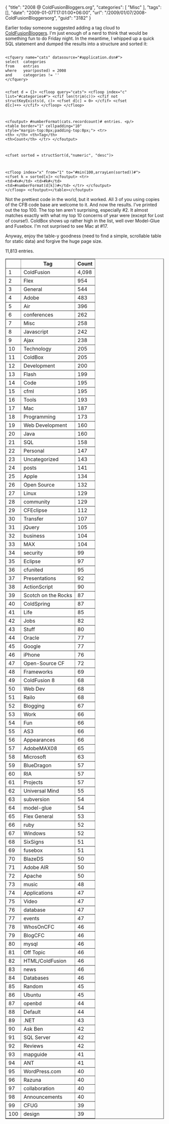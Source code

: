 {
	"title": "2008 @ ColdFusionBloggers.org",
	"categories": [
		"Misc"
	],
	"tags": [],
	"date": "2009-01-07T17:01:00+06:00",
	"url": "/2009/01/07/2008-ColdFusionBloggersorg",
	"guid": "3182"
}

Earlier today someone suggested adding a tag cloud to <a href="http://www.coldfusionbloggers.org">ColdFusionBloggers</a>. I'm just enough of a nerd to think that would be something fun to do Friday night. In the meantime, I whipped up a quick SQL statement and dumped the results into a structure and sorted it:
<!--more-->
<code>
&lt;cfquery name="cats" datasource="#application.dsn#"&gt;
select	categories
from	entries
where	year(posted) = 2008
and		categories != ''
&lt;/cfquery&gt;

&lt;cfset d = {}&gt;
&lt;cfloop query="cats"&gt;
	&lt;cfloop index="c" list="#categories#"&gt;
		&lt;cfif len(trim(c))&gt;
			&lt;cfif not structKeyExists(d, c)&gt;
				&lt;cfset d[c] = 0&gt;
			&lt;/cfif&gt;
			&lt;cfset d[c]++&gt;
		&lt;/cfif&gt;
	&lt;/cfloop&gt;
&lt;/cfloop&gt;

&lt;cfoutput&gt;
#numberFormat(cats.recordcount)# entries.
&lt;p/&gt;
&lt;table border="1" cellpadding="10" style="margin-top:0px;padding-top:0px;"&gt;
	&lt;tr&gt;
		&lt;th&gt;&nbsp;&lt;/th&gt;
		&lt;th&gt;Tag&lt;/th&gt;
		&lt;th&gt;Count&lt;/th&gt;
	&lt;/tr&gt;
&lt;/cfoutput&gt;

&lt;cfset sorted = structSort(d,"numeric", "desc")&gt;

&lt;cfloop index="x" from="1" to="#min(100,arrayLen(sorted))#"&gt;
	&lt;cfset k = sorted[x]&gt;
	&lt;cfoutput&gt;
	&lt;tr&gt;
		&lt;td&gt;#x#&lt;/td&gt;
		&lt;td&gt;#k#&lt;/td&gt;
		&lt;td&gt;#numberFormat(d[k])#&lt;/td&gt;
	&lt;/tr&gt;
	&lt;/cfoutput&gt;
&lt;/cfloop&gt;
&lt;cfoutput&gt;&lt;/table&gt;&lt;/cfoutput&gt;
</code>

Not the prettiest code in the world, but it worked. All 3 of you using copies of the CFB code base are welcome to it. And now the results. I've printed out the top 100. The top ten aren't surprising, especially #2. It almost matches exactly with what my top 10 concerns of year were (except for Lost of course!). ColdBox shows up rather high in the list, well over Model-Glue and Fusebox. I'm not surprised to see Mac at #17.

Anyway, enjoy the table-y goodness (need to find a simple, scrollable table for static data) and forgive the huge page size.

11,813 entries.

<table border="1" cellpadding="10">
	<tr>
		<th>&nbsp;</th>
		<th>Tag</th>
		<th>Count</th>
	</tr>
<tr><td>1</td><td>ColdFusion</td><td>4,098</td></tr><tr><td>2</td><td>Flex</td><td>954</td></tr><tr><td>3</td><td>General</td><td>544</td></tr><tr><td>4</td><td>Adobe</td><td>483</td></tr><tr><td>5</td><td>Air</td><td>396</td></tr><tr><td>6</td><td>conferences</td><td>262</td></tr><tr><td>7</td><td>Misc</td><td>258</td></tr><tr><td>8</td><td>Javascript</td><td>242</td></tr><tr><td>9</td><td>Ajax</td><td>238</td></tr><tr><td>10</td><td>Technology</td><td>205</td></tr><tr><td>11</td><td>ColdBox</td><td>205</td></tr><tr><td>12</td><td>Development</td><td>200</td></tr><tr><td>13</td><td>Flash</td><td>199</td></tr><tr><td>14</td><td>Code</td><td>195</td></tr><tr><td>15</td><td>cfml</td><td>195</td></tr><tr><td>16</td><td>Tools</td><td>193</td></tr><tr><td>17</td><td>Mac</td><td>187</td></tr><tr><td>18</td><td>Programming</td><td>173</td></tr><tr><td>19</td><td>Web Development</td><td>160</td></tr><tr><td>20</td><td>Java</td><td>160</td></tr><tr><td>21</td><td>SQL</td><td>158</td></tr><tr><td>22</td><td>Personal</td><td>147</td></tr><tr><td>23</td><td>Uncategorized</td><td>143</td></tr><tr><td>24</td><td>posts</td><td>141</td></tr><tr><td>25</td><td>Apple</td><td>134</td></tr><tr><td>26</td><td>Open Source</td><td>132</td></tr><tr><td>27</td><td>Linux</td><td>129</td></tr><tr><td>28</td><td>community</td><td>129</td></tr><tr><td>29</td><td>CFEclipse</td><td>112</td></tr><tr><td>30</td><td>Transfer</td><td>107</td></tr><tr><td>31</td><td>jQuery</td><td>105</td></tr><tr><td>32</td><td>business</td><td>104</td></tr><tr><td>33</td><td>MAX</td><td>104</td></tr><tr><td>34</td><td>security</td><td>99</td></tr><tr><td>35</td><td>Eclipse</td><td>97</td></tr><tr><td>36</td><td>cfunited</td><td>95</td></tr><tr><td>37</td><td>Presentations</td><td>92</td></tr><tr><td>38</td><td>ActionScript</td><td>90</td></tr><tr><td>39</td><td>Scotch on the Rocks</td><td>87</td></tr><tr><td>40</td><td>ColdSpring</td><td>87</td></tr><tr><td>41</td><td>Life</td><td>85</td></tr><tr><td>42</td><td>Jobs</td><td>82</td></tr><tr><td>43</td><td>Stuff</td><td>80</td></tr><tr><td>44</td><td>Oracle</td><td>77</td></tr><tr><td>45</td><td>Google</td><td>77</td></tr><tr><td>46</td><td>iPhone</td><td>76</td></tr><tr><td>47</td><td>Open-Source CF</td><td>72</td></tr><tr><td>48</td><td>Frameworks</td><td>69</td></tr><tr><td>49</td><td>ColdFusion 8</td><td>68</td></tr><tr><td>50</td><td>Web Dev</td><td>68</td></tr><tr><td>51</td><td>Railo</td><td>68</td></tr><tr><td>52</td><td>Blogging</td><td>67</td></tr><tr><td>53</td><td>Work</td><td>66</td></tr><tr><td>54</td><td>Fun</td><td>66</td></tr><tr><td>55</td><td>AS3</td><td>66</td></tr><tr><td>56</td><td>Appearances</td><td>66</td></tr><tr><td>57</td><td>AdobeMAX08</td><td>65</td></tr><tr><td>58</td><td>Microsoft</td><td>63</td></tr><tr><td>59</td><td>BlueDragon</td><td>57</td></tr><tr><td>60</td><td>RIA</td><td>57</td></tr><tr><td>61</td><td>Projects</td><td>57</td></tr><tr><td>62</td><td>Universal Mind</td><td>55</td></tr><tr><td>63</td><td>subversion</td><td>54</td></tr><tr><td>64</td><td>model-glue</td><td>54</td></tr><tr><td>65</td><td> Flex General </td><td>53</td></tr><tr><td>66</td><td>ruby</td><td>52</td></tr><tr><td>67</td><td>Windows</td><td>52</td></tr><tr><td>68</td><td>SixSigns</td><td>51</td></tr><tr><td>69</td><td>fusebox</td><td>51</td></tr><tr><td>70</td><td>BlazeDS</td><td>50</td></tr><tr><td>71</td><td>Adobe AIR</td><td>50</td></tr><tr><td>72</td><td>Apache</td><td>50</td></tr><tr><td>73</td><td>music</td><td>48</td></tr><tr><td>74</td><td>Applications</td><td>47</td></tr><tr><td>75</td><td>Video</td><td>47</td></tr><tr><td>76</td><td>database</td><td>47</td></tr><tr><td>77</td><td>events</td><td>47</td></tr><tr><td>78</td><td>WhosOnCFC</td><td>46</td></tr><tr><td>79</td><td>BlogCFC</td><td>46</td></tr><tr><td>80</td><td>mysql</td><td>46</td></tr><tr><td>81</td><td>Off Topic</td><td>46</td></tr><tr><td>82</td><td>HTML/ColdFusion</td><td>46</td></tr><tr><td>83</td><td>news</td><td>46</td></tr><tr><td>84</td><td>Databases</td><td>46</td></tr><tr><td>85</td><td>Random</td><td>45</td></tr><tr><td>86</td><td>Ubuntu</td><td>45</td></tr><tr><td>87</td><td>openbd</td><td>44</td></tr><tr><td>88</td><td>Default</td><td>44</td></tr><tr><td>89</td><td>.NET</td><td>43</td></tr><tr><td>90</td><td>Ask Ben</td><td>42</td></tr><tr><td>91</td><td>SQL Server</td><td>42</td></tr><tr><td>92</td><td>Reviews</td><td>42</td></tr><tr><td>93</td><td>mapguide</td><td>41</td></tr><tr><td>94</td><td>ANT</td><td>41</td></tr><tr><td>95</td><td>WordPress.com</td><td>40</td></tr><tr><td>96</td><td>Razuna</td><td>40</td></tr><tr><td>97</td><td>collaboration</td><td>40</td></tr><tr><td>98</td><td>Announcements</td><td>40</td></tr><tr><td>99</td><td>CFUG</td><td>39</td></tr><tr><td>100</td><td>design</td><td>39</td></tr></table>